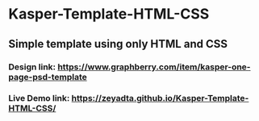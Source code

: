 # Kasper-Template-HTML-CSS

## Simple template using only HTML and CSS

### Design link: https://www.graphberry.com/item/kasper-one-page-psd-template

### Live Demo link: https://zeyadta.github.io/Kasper-Template-HTML-CSS/
